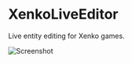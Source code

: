 # XenkoLiveEditor
Live entity editing for Xenko games.

![Screenshot](https://raw.githubusercontent.com/tebjan/XenkoLiveEditor/master/Screenshot.png)
